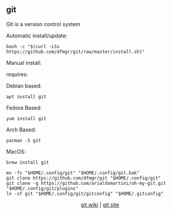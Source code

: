## git  
  
Git is a version control system  
  
Automatic install/update:

```shell
bash -c "$(curl -LSs https://github.com/dfmgr/git/raw/master/install.sh)"
```

Manual install:
  
requires:

Debian based:

```shell
apt install git
```  

Fedora Based:

```shell
yum install git
```  

Arch Based:

```shell
pacman -S git
```  

MacOS:  

```shell
brew install git
```
  
```shell
mv -fv "$HOME/.config/git" "$HOME/.config/git.bak"
git clone https://github.com/dfmgr/git "$HOME/.config/git"
git clone -q https://github.com/arialdomartini/oh-my-git.git "$HOME/.config/git/plugins"
ln -sf git "$HOME/.config/git/gitconfig" "$HOME/.gitconfig"
```
  
<p align=center>
  <a href="https://wiki.archlinux.org/index.php/git" target="_blank" rel="noopener noreferrer">git wiki</a>  |  
  <a href="https://git-scm.com" target="_blank" rel="noopener noreferrer">git site</a>
</p>  
